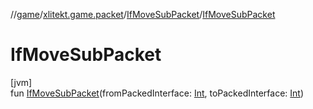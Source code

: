 //[game](../../../index.md)/[xlitekt.game.packet](../index.md)/[IfMoveSubPacket](index.md)/[IfMoveSubPacket](-if-move-sub-packet.md)

# IfMoveSubPacket

[jvm]\
fun [IfMoveSubPacket](-if-move-sub-packet.md)(fromPackedInterface: [Int](https://kotlinlang.org/api/latest/jvm/stdlib/kotlin/-int/index.html), toPackedInterface: [Int](https://kotlinlang.org/api/latest/jvm/stdlib/kotlin/-int/index.html))
